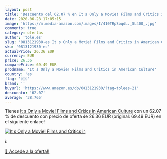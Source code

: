 ```yaml
---
layout: post
title: 'Descuento del 62.07 % en It s Only a Movie! Films and Critics in '
date: 2020-06-28 17:05:15
image: 'https://m.media-amazon.com/images/I/410TRpSoqdL._SL400_.jpg'
comments: true
category: ofertas
author: 'tole.es'
slug: '0813121930-es It s Only a Movie! Films and Critics in American Culture'
sku: '0813121930-es'
actualPrice: 26.36 EUR
currency: EUR
price: 26.36
comparePrice: 69.49 EUR
prodname: 'It s Only a Movie! Films and Critics in American Culture'
country: 'es'
flag: '🇪🇸'
brand: ''
buyurl: 'https://www.amazon.es/dp/0813121930/?tag=tolees-21'
descuento: '62.07'
average: '38.765'
---
```


Tienes [It s Only a Movie! Films and Critics in American Culture](https://www.amazon.es/dp/0813121930/?tag=tolees-21) con un 62.07 % de descuento con precio de oferta de 26.36 EUR (original: 69.49 EUR) en el siguiente enlace!

[![It s Only a Movie! Films and Critics in ](https://m.media-amazon.com/images/I/410TRpSoqdL._SL400_.jpg)](https://www.amazon.es/dp/0813121930/?tag=tolees-21)

ℹ️:


[🛒 Accede a la oferta!!](https://www.amazon.es/dp/0813121930/?tag=tolees-21)
